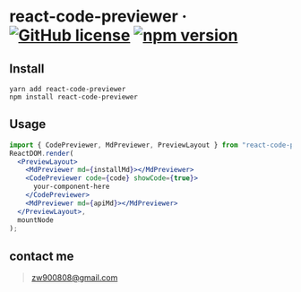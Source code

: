 # react-code-previewer &middot; [![GitHub license](https://img.shields.io/badge/license-MIT-blue.svg)](https://github.com/zhangwei900808/react-code-previewer) [![npm version](https://img.shields.io/npm/v/react-code-previewer.svg)](https://www.npmjs.com/package/react-code-previewer)

## Install

```
yarn add react-code-previewer
npm install react-code-previewer
```

## Usage

```jsx
import { CodePreviewer, MdPreviewer, PreviewLayout } from "react-code-previewer";
ReactDOM.render(
  <PreviewLayout>
    <MdPreviewer md={installMd}></MdPreviewer>
    <CodePreviewer code={code} showCode={true}>
      your-component-here
    </CodePreviewer>
    <MdPreviewer md={apiMd}></MdPreviewer>
  </PreviewLayout>,
  mountNode
);
```

## contact me

> zw900808@gmail.com
